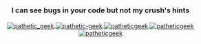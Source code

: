 <h3 align="center">
  I can see bugs in your code but not my crush's hints
</h3>

<p align="center">
  <a href="https://twitter.com/pathetic_geek" target="blank">
    <img align="center" src="https://img.shields.io/badge/-Twitter-1DA1F2?style=for-the-badge&logo=twitter&logoColor=white" alt="pathetic_geek" />
  </a>

  <a href="https://linkedin.com/in/pathetic-geek" target="blank">
    <img align="center" src="https://img.shields.io/badge/-LinkedIn-2867B2?style=for-the-badge&logo=Linkedin&logoColor=white" alt="pathetic-geek" />
  </a>

  <a href="https://codesandbox.io/u/patheticGeek" target="blank">
    <img align="center" src="https://img.shields.io/badge/-CodeSandbox-151515?style=for-the-badge&logo=CodeSandbox&logoColor=white" alt="patheticgeek" />
  </a>

  <a href="https://codepen.io/patheticgeek" target="blank">
    <img align="center" src="https://img.shields.io/badge/-CodePen-1e1f26?style=for-the-badge&logo=CodePen&logoColor=white" alt="patheticgeek" />
  </a>

  <a href="https://dev.to/patheticgeek" target="blank">
    <img align="center" src="https://img.shields.io/badge/-Dev.to-000000?style=for-the-badge&logo=dev.to&logoColor=white" alt="patheticgeek" />
  </a>
</p>
